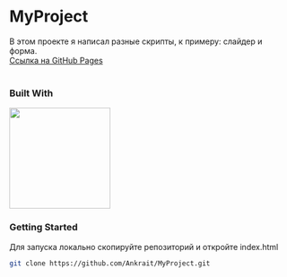# MyProject
В этом проекте я написал разные скрипты, к примеру: слайдер и форма.
<br />
[Ссылка на GitHub Pages](https://ankrait.github.io/MyProject/)
<br />
<br />

### Built With
<img src="https://github.com/Ankrait/MyProject/assets/104920129/de5aaa00-640c-472e-b26c-7b23343fb4ff" height="180px"></img>

### Getting Started
Для запуска локально скопируйте репозиторий и откройте index.html
 ```sh
 git clone https://github.com/Ankrait/MyProject.git
 ```
